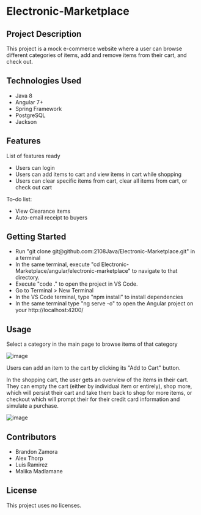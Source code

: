 # Electronic-Marketplace

## Project Description

This project is a mock e-commerce website where a user can browse different categories of items, add and remove items from their cart, and check out.

## Technologies Used

* Java 8
* Angular 7+
* Spring Framework
* PostgreSQL
* Jackson

## Features

List of features ready
* Users can login 
* Users can add items to cart and view items in cart while shopping
* Users can clear specific items from cart, clear all items from cart, or check out cart

To-do list:
* View Clearance items
* Auto-email receipt to buyers

## Getting Started
   
* Run "git clone git@<span></span>github.com:2108Java/Electronic-Marketplace.git" in a terminal
* In the same terminal, execute "cd Electronic-Marketplace/angular/electronic-marketplace" to navigate to that directory.
* Execute "code ." to open the project in VS Code.
* Go to Terminal > New Terminal
* In the VS Code terminal, type "npm install" to install dependencies
* In the same terminal type "ng serve -o" to open the Angular project on your http://localhost:4200/


## Usage

Select a category in the main page to browse items of that category

![image](https://user-images.githubusercontent.com/56360815/140836951-129a0a82-a638-4c63-92ac-0df6df405180.png)

Users can add an item to the cart by clicking its "Add to Cart" button.

In the shopping cart, the user gets an overview of the items in their cart. They can empty the cart (either by individual item or entirely), shop more, which will persist their cart and take them back to shop for more items, or checkout which will prompt their for their credit card information and simulate a purchase.

![image](https://user-images.githubusercontent.com/56360815/140837770-3621be85-4aaf-4464-899b-3d2920072a3e.png)



## Contributors

+ Brandon Zamora
+ Alex Thorp
+ Luis Ramirez
+ Malika Madlamane

## License

This project uses no licenses.
